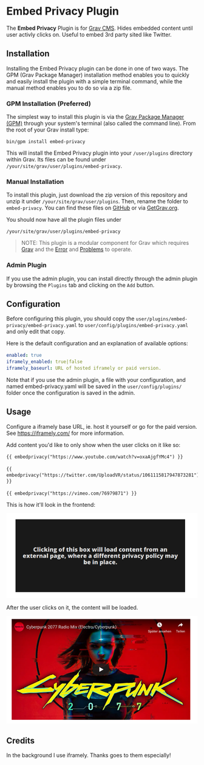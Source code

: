 # Embed Privacy Plugin

The **Embed Privacy** Plugin is for [Grav CMS](http://github.com/getgrav/grav). Hides embedded content until user activly clicks on. Useful to embed 3rd party sited like Twitter.

## Installation

Installing the Embed Privacy plugin can be done in one of two ways. The GPM (Grav Package Manager) installation method enables you to quickly and easily install the plugin with a simple terminal command, while the manual method enables you to do so via a zip file.

### GPM Installation (Preferred)

The simplest way to install this plugin is via the [Grav Package Manager (GPM)](http://learn.getgrav.org/advanced/grav-gpm) through your system's terminal (also called the command line).  From the root of your Grav install type:

    bin/gpm install embed-privacy

This will install the Embed Privacy plugin into your `/user/plugins` directory within Grav. Its files can be found under `/your/site/grav/user/plugins/embed-privacy`.

### Manual Installation

To install this plugin, just download the zip version of this repository and unzip it under `/your/site/grav/user/plugins`. Then, rename the folder to `embed-privacy`. You can find these files on [GitHub](https://github.com/pquerner/grav-plugin-embed-privacy) or via [GetGrav.org](http://getgrav.org/downloads/plugins#extras).

You should now have all the plugin files under

    /your/site/grav/user/plugins/embed-privacy
	
> NOTE: This plugin is a modular component for Grav which requires [Grav](http://github.com/getgrav/grav) and the [Error](https://github.com/getgrav/grav-plugin-error) and [Problems](https://github.com/getgrav/grav-plugin-problems) to operate.

### Admin Plugin

If you use the admin plugin, you can install directly through the admin plugin by browsing the `Plugins` tab and clicking on the `Add` button.

## Configuration

Before configuring this plugin, you should copy the `user/plugins/embed-privacy/embed-privacy.yaml` to `user/config/plugins/embed-privacy.yaml` and only edit that copy.

Here is the default configuration and an explanation of available options:

```yaml
enabled: true
iframely_enabled: true|false
iframely_baseurl: URL of hosted iframely or paid version.
```

Note that if you use the admin plugin, a file with your configuration, and named embed-privacy.yaml will be saved in the `user/config/plugins/` folder once the configuration is saved in the admin.

## Usage

Configure a iframely base URL, ie. host it yourself or go for the paid version. 
See https://iframely.com/ for more information.

Add content you'd like to only show when the user clicks on it like so:

```
{{ embedprivacy("https://www.youtube.com/watch?v=oxaAjgfYMc4") }}

{{ embedprivacy("https://twitter.com/UploadVR/status/1061115817947873281") }}

{{ embedprivacy("https://vimeo.com/76979871") }}
```

This is how it'll look in the frontend:

![](https://github.com/pquerner/grav-plugin-embed-privacy/blob/master/assets/screenshots/1.png?raw=true)

After the user clicks on it, the content will be loaded.

![](https://github.com/pquerner/grav-plugin-embed-privacy/blob/master/assets/screenshots/2.png?raw=true)


## Credits

In the background I use iframely. Thanks goes to them especially!

